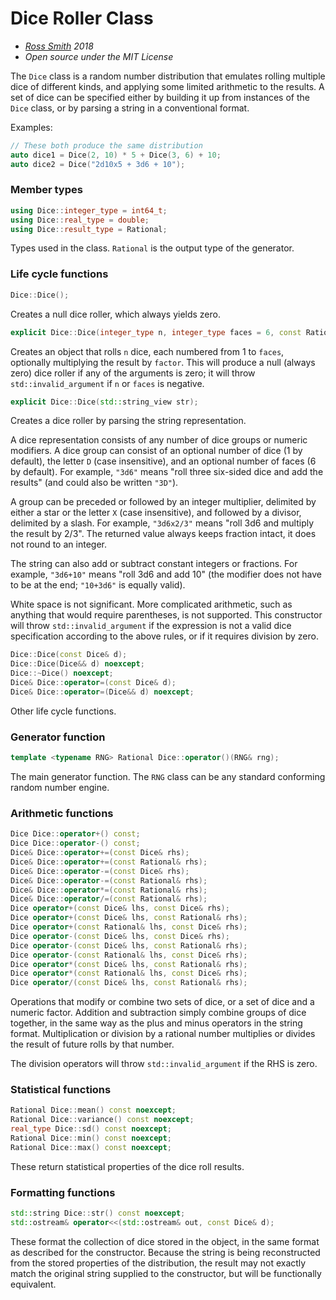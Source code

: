 # Dice Roller Class #

* _[Ross Smith](mailto:rosssmith@me.com) 2018_
* _Open source under the MIT License_

The `Dice` class is a random number distribution that emulates rolling
multiple dice of different kinds, and applying some limited arithmetic to the
results. A set of dice can be specified either by building it up from
instances of the `Dice` class, or by parsing a string in a conventional
format.

Examples:

```c++
// These both produce the same distribution
auto dice1 = Dice(2, 10) * 5 + Dice(3, 6) + 10;
auto dice2 = Dice("2d10x5 + 3d6 + 10");
```

### Member types ###

```c++
using Dice::integer_type = int64_t;
using Dice::real_type = double;
using Dice::result_type = Rational;
```

Types used in the class. `Rational` is the output type of the generator.

### Life cycle functions ###

```c++
Dice::Dice();
```

Creates a null dice roller, which always yields zero.

```c++
explicit Dice::Dice(integer_type n, integer_type faces = 6, const Rational& factor = 1);
```

Creates an object that rolls `n` dice, each numbered from 1 to `faces`,
optionally multiplying the result by `factor`. This will produce a null
(always zero) dice roller if any of the arguments is zero; it will throw
`std::invalid_argument` if `n` or `faces` is negative.

```c++
explicit Dice::Dice(std::string_view str);
```

Creates a dice roller by parsing the string representation.

A dice representation consists of any number of dice groups or numeric
modifiers. A dice group can consist of an optional number of dice (1 by
default), the letter `D` (case insensitive), and an optional number of faces
(6 by default). For example, `"3d6"` means "roll three six-sided dice and add
the results" (and could also be written `"3D"`).

A group can be preceded or followed by an integer multiplier, delimited by
either a star or the letter `X` (case insensitive), and followed by a divisor,
delimited by a slash. For example, `"3d6x2/3"` means "roll 3d6 and multiply
the result by 2/3". The returned value always keeps fraction intact, it does
not round to an integer.

The string can also add or subtract constant integers or fractions. For
example, `"3d6+10"` means "roll 3d6 and add 10" (the modifier does not have to
be at the end; `"10+3d6"` is equally valid).

White space is not significant. More complicated arithmetic, such as anything
that would require parentheses, is not supported. This constructor will throw
`std::invalid_argument` if the expression is not a valid dice specification
according to the above rules, or if it requires division by zero.

```c++
Dice::Dice(const Dice& d);
Dice::Dice(Dice&& d) noexcept;
Dice::~Dice() noexcept;
Dice& Dice::operator=(const Dice& d);
Dice& Dice::operator=(Dice&& d) noexcept;
```

Other life cycle functions.

### Generator function ###

```c++
template <typename RNG> Rational Dice::operator()(RNG& rng);
```

The main generator function. The `RNG` class can be any standard conforming
random number engine.

### Arithmetic functions ###

```c++
Dice Dice::operator+() const;
Dice Dice::operator-() const;
Dice& Dice::operator+=(const Dice& rhs);
Dice& Dice::operator+=(const Rational& rhs);
Dice& Dice::operator-=(const Dice& rhs);
Dice& Dice::operator-=(const Rational& rhs);
Dice& Dice::operator*=(const Rational& rhs);
Dice& Dice::operator/=(const Rational& rhs);
Dice operator+(const Dice& lhs, const Dice& rhs);
Dice operator+(const Dice& lhs, const Rational& rhs);
Dice operator+(const Rational& lhs, const Dice& rhs);
Dice operator-(const Dice& lhs, const Dice& rhs);
Dice operator-(const Dice& lhs, const Rational& rhs);
Dice operator-(const Rational& lhs, const Dice& rhs);
Dice operator*(const Dice& lhs, const Rational& rhs);
Dice operator*(const Rational& lhs, const Dice& rhs);
Dice operator/(const Dice& lhs, const Rational& rhs);
```

Operations that modify or combine two sets of dice, or a set of dice and a
numeric factor. Addition and subtraction simply combine groups of dice
together, in the same way as the plus and minus operators in the string
format. Multiplication or division by a rational number multiplies or divides
the result of future rolls by that number.

The division operators will throw `std::invalid_argument` if the RHS is zero.

### Statistical functions ###

```c++
Rational Dice::mean() const noexcept;
Rational Dice::variance() const noexcept;
real_type Dice::sd() const noexcept;
Rational Dice::min() const noexcept;
Rational Dice::max() const noexcept;
```

These return statistical properties of the dice roll results.

### Formatting functions ###

```c++
std::string Dice::str() const noexcept;
std::ostream& operator<<(std::ostream& out, const Dice& d);
```

These format the collection of dice stored in the object, in the same format
as described for the constructor. Because the string is being reconstructed
from the stored properties of the distribution, the result may not exactly
match the original string supplied to the constructor, but will be
functionally equivalent.
